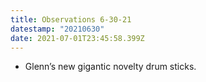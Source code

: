 ```yaml
---
title: Observations 6-30-21
datestamp: "20210630"
date: 2021-07-01T23:45:58.399Z
---
```

- Glenn’s new gigantic novelty drum sticks.